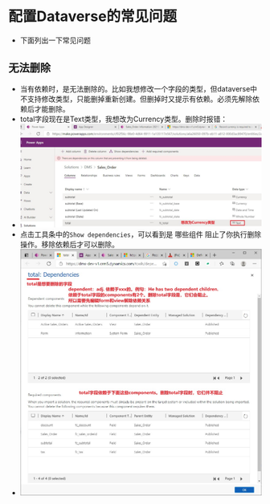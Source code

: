 # 配置Dataverse的常见问题
+ 下面列出一下常见问题

## 无法删除
+ 当有依赖时，是无法删除的。比如我想修改一个字段的类型，但dataverse中不支持修改类型，只能删掉重新创建。但删掉时又提示有依赖。必须先解除依赖后才能删除。
+ total字段现在是Text类型，我想改为Currency类型。删除时报错：
+ ![](imgs/74-change-to-currency.jpg)
+ 点击工具条中的`Show dependencies`，可以看到是 哪些组件 阻止了你执行删除操作。移除依赖后才可以删除。
+ ![](imgs/75-resolve-dependency-to-delete.jpg)




